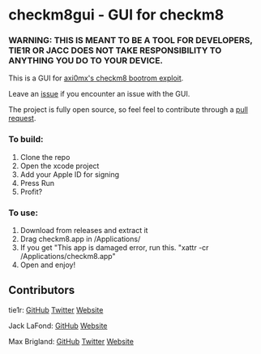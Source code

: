 # checkm8gui - GUI for checkm8

### WARNING: THIS IS MEANT TO BE A TOOL FOR DEVELOPERS, TIE1R OR JACC DOES NOT TAKE RESPONSIBILITY TO ANYTHING YOU DO TO YOUR DEVICE.

This is a GUI for [axi0mx's checkm8 bootrom exploit](https://github.com/axi0mx/ipwndfu). 

Leave an [issue](https://github.com/tier1r/checkm8gui/issues) if you encounter an issue with the GUI.

The project is fully open source, so feel feel to contribute through a [pull request](https://github.com/tier1r/checkm8gui/pulls).

### To build:
1. Clone the repo
2. Open the xcode project
3. Add your Apple ID for signing
4. Press Run
5. Profit?

### To use:
1. Download from releases and extract it
2. Drag checkm8.app in /Applications/
3. If you get "This app is damaged error, run this. "xattr -cr /Applications/checkm8.app"
4. Open and enjoy!

## Contributors

tie1r: [GitHub](https://github.com/tie1r1) [Twitter](https://twitter.com/tie1r) [Website](https://tie1r.xyz)

Jack LaFond: [GitHub](https://github.com/jacc) [Website](https://lafond.dev)

Max Brigland: [GitHub](https://github.com/m4cs) [Twitter](https://twitter.com/maxbridgland) [Website](https://maxbridgland.com)
